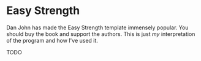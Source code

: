 # Easy Strength

Dan John has made the Easy Strength template immensely popular.  You should buy the book and support the authors.  This is just _my_ interpretation of the program and how I've used it.

TODO